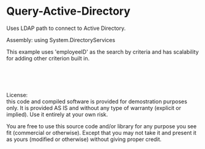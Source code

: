 # Query-Active-Directory

Uses LDAP path to connect to Active Directory.

Assembly:
using System.DirectoryServices

This example uses 'employeeID' as the search by criteria and has scalability for adding other criterion built in.


<br>
<br>
<br>

License: <br>
this code and compiled software is provided for demostration
purposes only. It is provided AS IS and without any type of warranty
(explicit or implied). Use it entirely at your own risk.

You are free to use this source code and/or library for any purpose you see
fit (commercial or otherwise). Except that you may not take it and
present it as yours (modified or otherwise) without giving proper credit.
